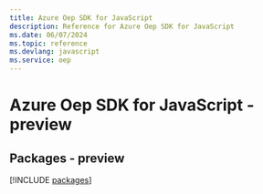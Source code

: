 ```yaml
---
title: Azure Oep SDK for JavaScript
description: Reference for Azure Oep SDK for JavaScript
ms.date: 06/07/2024
ms.topic: reference
ms.devlang: javascript
ms.service: oep
---
```

# Azure Oep SDK for JavaScript - preview
## Packages - preview
[!INCLUDE [packages](oep-index.md)]